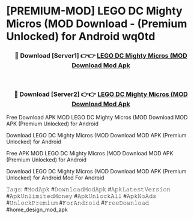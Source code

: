# [PREMIUM-MOD] LEGO DC Mighty Micros (MOD Download - (Premium Unlocked) for Android wq0td



<div align="center">
<h3>🔴 Download [Server1] 👉👉 <a href="https://momento.my/?title=LEGO_DC_Mighty_Micros_(MOD_Download">LEGO DC Mighty Micros (MOD Download Mod Apk</a></h3><br>

<h3>🔴 Download [Server2] 👉👉 <a href="https://momento.my/?title=LEGO_DC_Mighty_Micros_(MOD_Download">LEGO DC Mighty Micros (MOD Download Mod Apk</a></h3>
</div>



Free Download APK MOD LEGO DC Mighty Micros (MOD Download MOD APK (Premium Unlocked) for Android

Download LEGO DC Mighty Micros (MOD Download MOD APK (Premium Unlocked) for Android

Free APK MOD LEGO DC Mighty Micros (MOD Download MOD APK (Premium Unlocked) for Android

Download LEGO DC Mighty Micros (MOD Download MOD APK (Premium Unlocked) for Android Mod For Android

𝚃𝚊𝚐𝚜: #𝙼𝚘𝚍𝙰𝚙𝚔 #𝙳𝚘𝚠𝚗𝚕𝚘𝚊𝚍𝙼𝚘𝚍𝙰𝚙𝚔 #𝙰𝚙𝚔𝙻𝚊𝚝𝚎𝚜𝚝𝚅𝚎𝚛𝚜𝚒𝚘𝚗 #𝙰𝚙𝚔𝚄𝚗𝚕𝚒𝚖𝚒𝚝𝚎𝚍𝙼𝚘𝚗𝚎𝚢 #𝙰𝚙𝚔𝚄𝚗𝚕𝚘𝚌𝚔𝙰𝚕𝚕 #𝙰𝚙𝚔𝙽𝚘𝙰𝚍𝚜 #𝚄𝚗𝚕𝚘𝚌𝚔𝙿𝚛𝚎𝚖𝚒𝚞𝚖 #𝙵𝚘𝚛𝙰𝚗𝚍𝚛𝚘𝚒𝚍 #𝙵𝚛𝚎𝚎𝙳𝚘𝚠𝚗𝚕𝚘𝚊𝚍 #home_design_mod_apk

